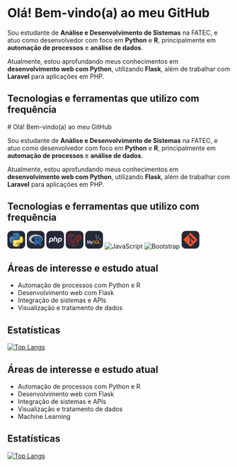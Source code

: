 # Olá! Bem-vindo(a) ao meu GitHub

Sou estudante de **Análise e Desenvolvimento de Sistemas** na FATEC, e atuo como desenvolvedor com foco em **Python** e **R**, principalmente em **automação de processos** e **análise de dados**.

Atualmente, estou aprofundando meus conhecimentos em **desenvolvimento web com Python**, utilizando **Flask**, além de trabalhar com **Laravel** para aplicações em PHP.

## Tecnologias e ferramentas que utilizo com frequência

<p align="left">
  # Olá! Bem-vindo(a) ao meu GitHub

Sou estudante de **Análise e Desenvolvimento de Sistemas** na FATEC, e atuo como desenvolvedor com foco em **Python** e **R**, principalmente em **automação de processos** e **análise de dados**.

Atualmente, estou aprofundando meus conhecimentos em **desenvolvimento web com Python**, utilizando **Flask**, além de trabalhar com **Laravel** para aplicações em PHP.

## Tecnologias e ferramentas que utilizo com frequência

<p align="left">
  <img src="https://raw.githubusercontent.com/tandpfun/skill-icons/main/icons/Python-Dark.svg" width="40" alt="Python" />
  <img src="https://raw.githubusercontent.com/tandpfun/skill-icons/main/icons/R-Dark.svg" width="40" alt="R" />
  <img src="https://raw.githubusercontent.com/tandpfun/skill-icons/main/icons/PHP-Dark.svg" width="40" alt="PHP" />
  <img src="https://raw.githubusercontent.com/tandpfun/skill-icons/main/icons/Laravel-Dark.svg" width="40" alt="Laravel" />
  <img src="https://raw.githubusercontent.com/tandpfun/skill-icons/main/icons/MySQL-Dark.svg" width="40" alt="MySQL" />
  <img src="https://raw.githubusercontent.com/tandpfun/skill-icons/main/icons/JavaScript-Dark.svg" width="40" alt="JavaScript" />
  <img src="https://raw.githubusercontent.com/tandpfun/skill-icons/main/icons/Bootstrap-Dark.svg" width="40" alt="Bootstrap" />
  <img src="https://raw.githubusercontent.com/tandpfun/skill-icons/main/icons/Git-Dark.svg" width="40" alt="Git" />
</p>

## Áreas de interesse e estudo atual

- Automação de processos com Python e R  
- Desenvolvimento web com Flask  
- Integração de sistemas e APIs  
- Visualização e tratamento de dados  

## Estatísticas

[![Top Langs](https://github-readme-stats.vercel.app/api/top-langs/?username=Leandrosganioni&layout=compact&bg_color=000000&title_color=ffffff&text_color=ffffff)](https://github.com/anuraghazra/github-readme-stats)

</p>

## Áreas de interesse e estudo atual

- Automação de processos com Python e R  
- Desenvolvimento web com Flask  
- Integração de sistemas e APIs  
- Visualização e tratamento de dados
- Machine Learning  

## Estatísticas

[![Top Langs](https://github-readme-stats.vercel.app/api/top-langs/?username=Leandrosganioni&layout=compact&bg_color=000000&title_color=ffffff&text_color=ffffff)](https://github.com/anuraghazra/github-readme-stats)
